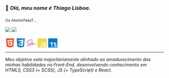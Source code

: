 ### 👋 *Olá, meu nome é Thiago Lisboa.*
<sub>Ou AtomicFeasT...</sub>

 <div>
  <a href="https://github.com/AtomicFeasT/"></a>
    <img height="180em" src="https://github-readme-stats.vercel.app/api?username=AtomicFeasT&show_icons=true&theme=dark&include_all_commits=true&hide_border=true&count_private=true"/>
    <img height="180em" src="https://github-readme-stats.vercel.app/api/top-langs/?username=AtomicFeasT&layout=compact&langs_count=16&hide_border=true&theme=dark"/>
 </div>

 <div style="display: inline"><br>
    <img align="center" alt="HTML5" height="30" width="30" src="https://raw.githubusercontent.com/devicons/devicon/master/icons/html5/html5-original.svg">
    <img align="center" alt="CSS3" height="30" width="30" src="https://raw.githubusercontent.com/devicons/devicon/master/icons/css3/css3-original.svg">
    <img align="center" alt="SASS" height="30" width="30" src="https://raw.githubusercontent.com/devicons/devicon/master/icons/sass/sass-original.svg">
    <img align="center" alt="JS" height="30" width="30" src="https://raw.githubusercontent.com/devicons/devicon/master/icons/javascript/javascript-plain.svg">
    <img align="center" alt="TS" height="30" width="30" src="https://raw.githubusercontent.com/devicons/devicon/master/icons/typescript/typescript-plain.svg">
 </div>
  
  <hr>

*Meu objetivo está majoritariamente alinhado ao amadurecimento das minhas habilidades no Front-End, desenvolvendo conhecimento em HTML5, CSS3 (+ SCSS), JS (+ TypeScript) e React.* 
